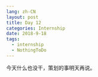 ```yaml
---
lang: zh-CN
layout: post
title: Day 12
categories: Internship
date: 2018-9-18
tags:
  - internship
  - NothingToDo
---
```


今天什么也没干，策划的事明天再说。
